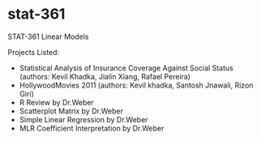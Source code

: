 # stat-361
STAT-361
Linear Models

Projects Listed:
- Statistical Analysis of Insurance Coverage Against Social Status (authors: Kevil Khadka, Jialin Xiang, Rafael Pereira)
- HollywoodMovies 2011 (authors: Kevil khadka, Santosh Jnawali, Rizon Giri) 
- R Review by Dr.Weber
- Scatterplot Matrix by Dr.Weber
- Simple Linear Regression by Dr.Weber
- MLR Coefficient Interpretation by Dr.Weber